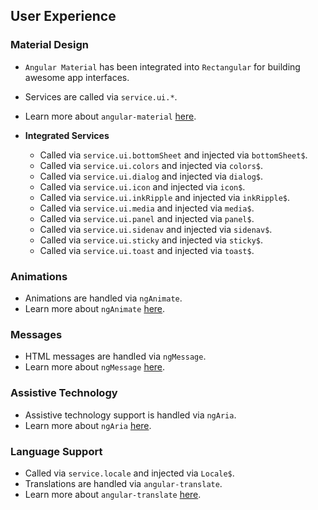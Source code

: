 ## User Experience

### Material Design
- `Angular Material` has been integrated into `Rectangular` for building awesome app interfaces.
- Services are called via `service.ui.*`.
- Learn more about `angular-material` [here](https://material.angularjs.org/latest/).


- **Integrated Services**
	- Called via `service.ui.bottomSheet` and injected via `bottomSheet$`.
	- Called via `service.ui.colors` and injected via `colors$`.
	- Called via `service.ui.dialog` and injected via `dialog$`.
	- Called via `service.ui.icon` and injected via `icon$`.
	- Called via `service.ui.inkRipple` and injected via `inkRipple$`.
	- Called via `service.ui.media` and injected via `media$`.
	- Called via `service.ui.panel` and injected via `panel$`.
	- Called via `service.ui.sidenav` and injected via `sidenav$`.
	- Called via `service.ui.sticky` and injected via `sticky$`.
	- Called via `service.ui.toast` and injected via `toast$`.


### Animations
- Animations are handled via `ngAnimate`.
- Learn more about `ngAnimate` [here](https://docs.angularjs.org/api/ngAnimate).

### Messages
- HTML messages are handled via `ngMessage`.
- Learn more about `ngMessage` [here](https://docs.angularjs.org/api/ngMessages/directive.ngMessages).

### Assistive Technology
- Assistive technology support is handled via `ngAria`.
- Learn more about `ngAria` [here](https://docs.angularjs.org/api/ngAria).

### Language Support
- Called via `service.locale` and injected via `Locale$`.
- Translations are handled via `angular-translate`.
- Learn more about `angular-translate` [here](https://angular-translate.github.io/).